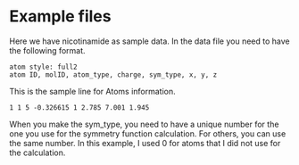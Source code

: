# Example files

<p align="justify"> 
  
Here we have nicotinamide as sample data. 
In the data file you need to have the following format. 
```
atom style: full2
atom ID, molID, atom_type, charge, sym_type, x, y, z
```
This is the sample line for Atoms information. 
```
1 1 5 -0.326615 1 2.785 7.001 1.945
```


When you make the sym_type, you need to have a unique number for the one you use for the symmetry function calculation. For others, you can use the same number. In this example, I used 0 for atoms that I did not use for the calculation.

